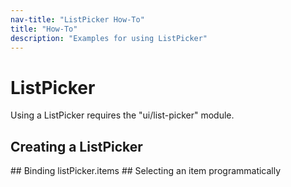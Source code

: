 ```yaml
---
nav-title: "ListPicker How-To"
title: "How-To"
description: "Examples for using ListPicker"
---
```

# ListPicker
Using a ListPicker requires the "ui/list-picker" module.
<snippet id='article-require-module'/>
## Creating a ListPicker
<snippet id='article-create-listpicker'/>
## Binding listPicker.items
<snippet id='article-binding-listpickeritems'/>
## Selecting an item programmatically
<snippet id='article-selecting-item'/>
